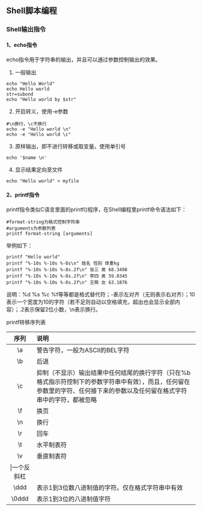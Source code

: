 ## Shell脚本编程
### Shell输出指令
#### 1、echo指令
echo指令用于字符串的输出，并且可以通过参数控制输出的效果。
1. 一般输出
```
echo "Hello World"
echo Hello world
str=subond
echo "Hello world by $str"
```
2. 开启转义，使用-e参数
```
#\n换行，\c不换行
echo -e "Hello world \n"
echo -e "Hello world \c"
```
3. 原样输出，即不进行转移或取变量。使用单引号
```
echo '$name \n'
```
4. 显示结果定向至文件
```
echo "Hello world" > myfile
```

#### 2、printf指令
printf指令类似C语言里面的printf()程序，在Shell编程里printf命令语法如下：
```
#format-string为格式控制字符串
#arguments为参数列表
printf format-string [arguments]
```
举例如下：
```
printf "Hello world"
printf "%-10s %-10s %-8s\n" 姓名 性别 体重kg
printf "%-10s %-10s %-8s.2f\n" 张三 男 68.3498
printf "%-10s %-10s %-8s.2f\n" 李四 男 59.0345
printf "%-10s %-10s %-8s.2f\n" 王萌 女 63.1876
```
说明：%d %s %c %f等等都是格式替代符；-表示左对齐（无则表示右对齐）；10表示一个宽度为10的字符（若不足则自动以空格填充，超出也会显示全部内容）；.2表示保留2位小数，\n表示换行。

printf转移序列表

|序列|说明|
|:----:|:----|
|\a|警告字符，一般为ASCII的BEL字符|
|\b|后退|
|\c|抑制（不显示）输出结果中任何结尾的换行字符（只在%b格式指示符控制下的参数字符串中有效），而且，任何留在参数里的字符、任何接下来的参数以及任何留在格式字符串中的字符，都被忽略|
|\f|换页|
|\n|换行|
|\r|回车|
|\t|水平制表符|
|\v|垂直制表符|
|\\|一个反斜杠|
|\ddd|表示1到3位数八进制值的字符。仅在格式字符串中有效|
|\0ddd|表示1到3位的八进制值字符|
